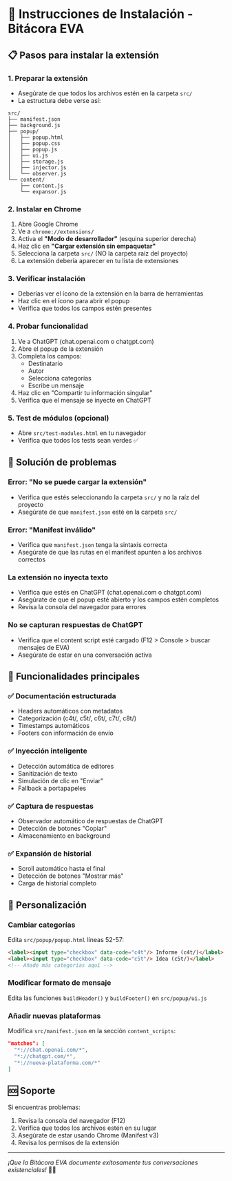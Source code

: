 # 🚀 Instrucciones de Instalación - Bitácora EVA

## 📋 Pasos para instalar la extensión

### 1. Preparar la extensión
- Asegúrate de que todos los archivos estén en la carpeta `src/`
- La estructura debe verse así:
```
src/
├── manifest.json
├── background.js
├── popup/
│   ├── popup.html
│   ├── popup.css
│   ├── popup.js
│   ├── ui.js
│   ├── storage.js
│   ├── injector.js
│   └── observer.js
└── content/
    ├── content.js
    └── expansor.js
```

### 2. Instalar en Chrome
1. Abre Google Chrome
2. Ve a `chrome://extensions/`
3. Activa el **"Modo de desarrollador"** (esquina superior derecha)
4. Haz clic en **"Cargar extensión sin empaquetar"**
5. Selecciona la carpeta `src/` (NO la carpeta raíz del proyecto)
6. La extensión debería aparecer en tu lista de extensiones

### 3. Verificar instalación
- Deberías ver el ícono de la extensión en la barra de herramientas
- Haz clic en el ícono para abrir el popup
- Verifica que todos los campos estén presentes

### 4. Probar funcionalidad
1. Ve a ChatGPT (chat.openai.com o chatgpt.com)
2. Abre el popup de la extensión
3. Completa los campos:
   - Destinatario
   - Autor
   - Selecciona categorías
   - Escribe un mensaje
4. Haz clic en "Compartir tu información singular"
5. Verifica que el mensaje se inyecte en ChatGPT

### 5. Test de módulos (opcional)
- Abre `src/test-modules.html` en tu navegador
- Verifica que todos los tests sean verdes ✅

## 🔧 Solución de problemas

### Error: "No se puede cargar la extensión"
- Verifica que estés seleccionando la carpeta `src/` y no la raíz del proyecto
- Asegúrate de que `manifest.json` esté en la carpeta `src/`

### Error: "Manifest inválido"
- Verifica que `manifest.json` tenga la sintaxis correcta
- Asegúrate de que las rutas en el manifest apunten a los archivos correctos

### La extensión no inyecta texto
- Verifica que estés en ChatGPT (chat.openai.com o chatgpt.com)
- Asegúrate de que el popup esté abierto y los campos estén completos
- Revisa la consola del navegador para errores

### No se capturan respuestas de ChatGPT
- Verifica que el content script esté cargado (F12 > Console > buscar mensajes de EVA)
- Asegúrate de estar en una conversación activa

## 🎯 Funcionalidades principales

### ✅ Documentación estructurada
- Headers automáticos con metadatos
- Categorización (c4t/, c5t/, c6t/, c7t/, c8t/)
- Timestamps automáticos
- Footers con información de envío

### ✅ Inyección inteligente
- Detección automática de editores
- Sanitización de texto
- Simulación de clic en "Enviar"
- Fallback a portapapeles

### ✅ Captura de respuestas
- Observador automático de respuestas de ChatGPT
- Detección de botones "Copiar"
- Almacenamiento en background

### ✅ Expansión de historial
- Scroll automático hasta el final
- Detección de botones "Mostrar más"
- Carga de historial completo

## 🎨 Personalización

### Cambiar categorías
Edita `src/popup/popup.html` líneas 52-57:
```html
<label><input type="checkbox" data-code="c4t"/> Informe (c4t/)</label>
<label><input type="checkbox" data-code="c5t"/> Idea (c5t/)</label>
<!-- Añade más categorías aquí -->
```

### Modificar formato de mensaje
Edita las funciones `buildHeader()` y `buildFooter()` en `src/popup/ui.js`

### Añadir nuevas plataformas
Modifica `src/manifest.json` en la sección `content_scripts`:
```json
"matches": [
  "*://chat.openai.com/*",
  "*://chatgpt.com/*",
  "*://nueva-plataforma.com/*"
]
```

## 🆘 Soporte

Si encuentras problemas:
1. Revisa la consola del navegador (F12)
2. Verifica que todos los archivos estén en su lugar
3. Asegúrate de estar usando Chrome (Manifest v3)
4. Revisa los permisos de la extensión

---

*¡Que la Bitácora EVA documente exitosamente tus conversaciones existenciales!* 🧭✨

